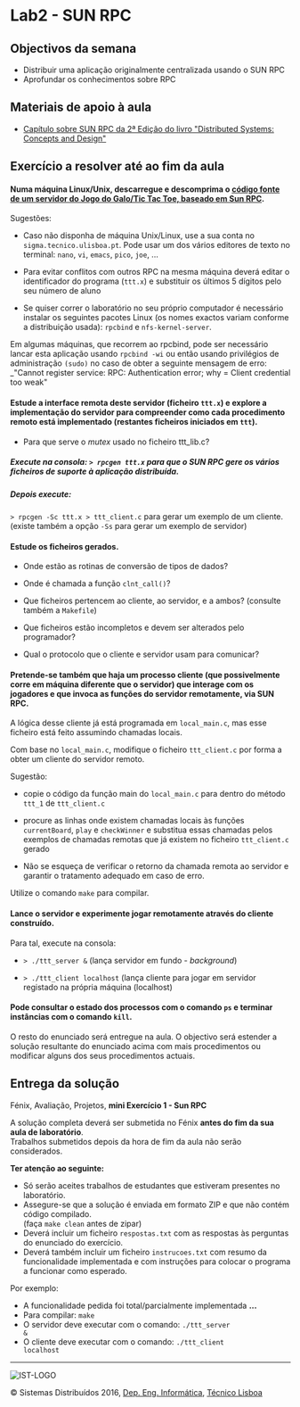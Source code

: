 # Lab2 - SUN RPC

## Objectivos da semana

*   Distribuir uma aplicação originalmente centralizada usando o SUN RPC
*   Aprofundar os conhecimentos sobre RPC


## Materiais de apoio à aula

*   [Capítulo sobre SUN RPC da 2ª Edição do livro "Distributed Systems: Concepts and Design"](http://www.cdk4.net/wo/additional/rmi/Ed2/SunRPC.pdf)

## Exercício a resolver até ao fim da aula

####  Numa máquina Linux/Unix, descarregue e descomprima o [código fonte de um servidor do Jogo do Galo/Tic Tac Toe, baseado em Sun RPC](http://disciplinas.tecnico.ulisboa.pt/~leic-sod.daemon/2015-2016/labs/03-rpc/ttt.zip).  

Sugestões:

*   Caso não disponha de máquina Unix/Linux, use a sua conta no <code>sigma.tecnico.ulisboa.pt</code>.
Pode usar um dos vários editores de texto no terminal: <code>nano</code>, <code>vi</code>, <code>emacs</code>, <code>pico</code>, <code>joe</code>, ...

*   Para evitar conflitos com outros RPC na mesma máquina deverá editar o identificador do programa (<code>ttt.x</code>) e substituir os últimos 5 dígitos pelo seu número de aluno

*   Se quiser correr o laboratório no seu próprio computador é necessário instalar os seguintes pacotes Linux (os nomes exactos variam conforme a distribuição usada): <code>rpcbind</code> e <code>nfs-kernel-server</code>.

Em algumas máquinas, que recorrem ao rpcbind, pode ser necessário lancar esta aplicação usando <code>rpcbind -wi</code> ou então usando privilégios de administração <code>(sudo)</code> no caso de obter a seguinte mensagem de erro: _"Cannot register service: RPC: Authentication error; why = Client credential too weak"


####  Estude a interface remota deste servidor (ficheiro <code>ttt.x</code>) e explore a implementação do servidor para compreender como cada procedimento remoto está implementado (restantes ficheiros iniciados em <code>ttt</code>).

*   Para que serve o _mutex_ usado no ficheiro ttt_lib.c?

#####  Execute na consola: <code>> rpcgen ttt.x</code> para que o SUN RPC gere os vários ficheiros de suporte à aplicação distribuída.  

#####  Depois execute:  
<code>> rpcgen -Sc ttt.x > ttt_client.c</code> para gerar um exemplo de um cliente. (existe também a opção <code>-Ss</code> para gerar um exemplo de servidor)  


####  Estude os ficheiros gerados.

*  Onde estão as rotinas de conversão de tipos de dados?

*  Onde é chamada a função <code>clnt_call()</code>?

*  Que ficheiros pertencem ao cliente, ao servidor, e a ambos? (consulte também a <code>Makefile</code>)

*  Que ficheiros estão incompletos e devem ser alterados pelo programador?

*  Qual o protocolo que o cliente e servidor usam para comunicar?  


####  Pretende-se também que haja um processo cliente (que possivelmente corre em máquina diferente que o servidor) que interage com os jogadores e que invoca as funções do servidor remotamente, via SUN RPC.  

A lógica desse cliente já está programada em <code>local_main.c</code>, mas esse ficheiro está feito assumindo chamadas locais.  

Com base no <code>local_main.c</code>, modifique o ficheiro <code>ttt_client.c</code> por forma a obter um cliente do servidor remoto.  

Sugestão: 

* copie o código da função main do <code>local_main.c</code> para dentro do método <code>ttt_1</code> de <code>ttt_client.c</code> 

* procure as linhas onde existem chamadas locais às funções <code>currentBoard</code>, <code>play</code> e <code>checkWinner</code> e substitua essas chamadas pelos exemplos de chamadas remotas que já existem no ficheiro <code>ttt_client.c</code> gerado 

* Não se esqueça de verificar o retorno da chamada remota ao servidor e garantir o tratamento adequado em caso de erro.  

Utilize o comando <code>make</code> para compilar.  


####  Lance o servidor e experimente jogar remotamente através do cliente construído.  

Para tal, execute na consola:  

* <code>> ./ttt_server &</code> (lança servidor em fundo - _background_)  

* <code>> ./ttt_client localhost</code> (lança cliente para jogar em servidor registado na própria máquina (localhost)  


####  Pode consultar o estado dos processos com o comando <code>ps</code> e terminar instâncias com o comando <code>kill</code>.

O resto do enunciado será entregue na aula. O objectivo será estender a solução resultante do enunciado acima com mais procedimentos ou modificar alguns dos seus procedimentos actuais.


## Entrega da solução

Fénix, Avaliação, Projetos, **mini Exercício 1 - Sun RPC**

A solução completa deverá ser submetida no Fénix **antes do fim da sua aula de laboratório**.  
Trabalhos submetidos depois da hora de fim da aula não serão considerados.


**Ter atenção ao seguinte:**

*   Só serão aceites trabalhos de estudantes que estiveram presentes no laboratório.
*   Assegure-se que a solução é enviada em formato ZIP e que não contém código compilado.  
(faça <code>make clean</code> antes de zipar)
*   Deverá incluir um ficheiro <code>respostas.txt</code> com as respostas às perguntas do enunciado do exercício.
*   Deverá também incluir um ficheiro <code>instrucoes.txt</code> com resumo da funcionalidade implementada e com instruções para colocar o programa a funcionar como esperado.  


Por exemplo:

*   A funcionalidade pedida foi total/parcialmente implementada **...**
*   Para compilar: <code>make</code>
*   O servidor deve executar com o comando: <code>./ttt_server &</code>
*   O cliente deve executar com o comando: <code>./ttt_client localhost</code>


* * *


![IST-LOGO](https://camo.githubusercontent.com/8eb8ec735b6ac78c6495caa84c7ea6c02a5ca966/687474703a2f2f6f7765656b2e7465636e69636f2e756c6973626f612e70742f6173736574732f696d672f706172746e65722d6973742e706e67)

© Sistemas Distribuídos 2016, [Dep. Eng. Informática](http://www.dei.tecnico.ulisboa.pt/), [Técnico Lisboa](http://www.ist.eu)  